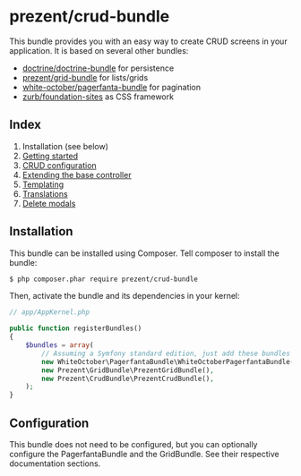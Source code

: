 prezent/crud-bundle
===================

This bundle provides you with an easy way to create CRUD screens in your application.
It is based on several other bundles:

* [doctrine/doctrine-bundle](https://github.com/doctrine/DoctrineBundle) for persistence
* [prezent/grid-bundle](https://github.com/Prezent/prezent-grid-bundle) for lists/grids
* [white-october/pagerfanta-bundle](https://github.com/whiteoctober/WhiteOctoberPagerfantaBundle) for pagination
* [zurb/foundation-sites](https://github.com/zurb/foundation-sites) as CSS framework


Index
-----

1. Installation (see below)
2. [Getting started](getting-started.md)
3. [CRUD configuration](configuration.md)
4. [Extending the base controller](controller.md)
5. [Templating](templating.md)
6. [Translations](translations.md)
7. [Delete modals](modals.md)


Installation
------------

This bundle can be installed using Composer. Tell composer to install the bundle:

```bash
$ php composer.phar require prezent/crud-bundle
```

Then, activate the bundle and its dependencies in your kernel:

```php
// app/AppKernel.php

public function registerBundles()
{
    $bundles = array(
        // Assuming a Symfony standard edition, just add these bundles
        new WhiteOctober\PagerfantaBundle\WhiteOctoberPagerfantaBundle(),
        new Prezent\GridBundle\PrezentGridBundle(),
        new Prezent\CrudBundle\PrezentCrudBundle(),
    );
}
```


Configuration
-------------

This bundle does not need to be configured, but you can optionally configure the PagerfantaBundle and
the GridBundle. See their respective documentation sections.
